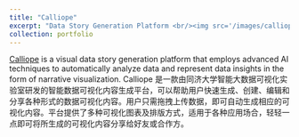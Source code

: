 ```yaml
---
title: "Calliope"
excerpt: "Data Story Generation Platform <br/><img src='/images/calliope.png'>"
collection: portfolio
---
```


[Calliope](https://datacalliope.com/) is a visual data story generation platform that employs advanced AI techniques to automatically analyze data and represent data insights in the form of narrative visualization.
Calliope 是一款由同济大学智能大数据可视化实验室研发的智能数据可视化内容生成平台，可以帮助用户快速生成、创建、编辑和分享各种形式的数据可视化内容。用户只需拖拽上传数据，即可自动生成相应的可视化内容。平台提供了多种可视化图表及排版方式，适用于各种应用场合，轻轻一点即可将所生成的可视化内容分享给好友或合作方。